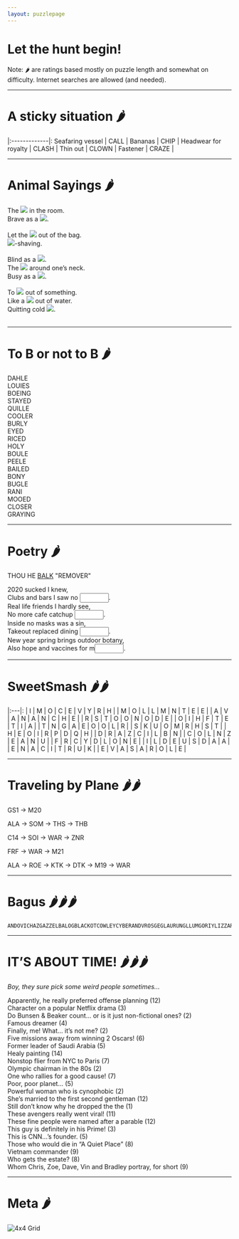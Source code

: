 ```yaml
---
layout: puzzlepage
---
```


#  Let the hunt begin!

Note: 🌶️ are ratings based mostly on puzzle length and somewhat on difficulty. 
Internet searches are allowed (and needed).

<!-- Text can be **bold**, _italic_, or ~~strikethrough~~ -->

<!--- [Link to another page](./another-page.html). --->

<!--- ![Octocat](https://github.githubassets.com/images/icons/emoji/octocat.png) -->

* * * 

# A sticky situation 🌶️

|:-------------|:
Seafaring vessel | CALL |
Bananas |  CHIP |
Headwear for royalty |  CLASH |
Thin out |   CLOWN |
Fastener |   CRAZE |

* * * 

# Animal Sayings 🌶️

  <div class='joeri'>The <img src="{{site.baseurl}}/assets/images/animal01.png"> in the room.</div>
  <div class='joeri'>Brave as a <img src="{{site.baseurl}}/assets/images/animal02.png">.</div>
  
  <br>

  <div class='joeri'>Let the <img src="{{site.baseurl}}/assets/images/animal03.png"> out of the bag.</div>
  <div class='joeri'><img src="{{site.baseurl}}/assets/images/animal04.png">-shaving.</div>

  <br>

  <div class='joeri'>Blind as a <img src="{{site.baseurl}}/assets/images/animal05.png">.</div>
  <div class='joeri'>The <img src="{{site.baseurl}}/assets/images/animal06.png"> around one’s neck.</div>
  <div class='joeri'>Busy as a <img src="{{site.baseurl}}/assets/images/animal07.png">.</div>

  <br>

  <div class='joeri'>To <img src="{{site.baseurl}}/assets/images/animal08.png"> out of something.</div>
  <div class='joeri'>Like a <img src="{{site.baseurl}}/assets/images/animal09.png"> out of water.</div>
  <div class='joeri'>Quitting cold <img src="{{site.baseurl}}/assets/images/animal10.png">.</div>
  
  <br>

* * * 

# To B or not to B 🌶️

<!-- use of two spaces at end to force newline in markdown -->

DAHLE  
LOUIES  
BOEING  
STAYED  
QUILLE  
COOLER  
BURLY  
EYED  
RICED  
HOLY  
BOULE  
PEELE  
BAILED  
BONY  
BUGLE  
RANI  
MOOED  
CLOSER  
GRAYING  

* * *

# Poetry 🌶️

THOU HE <u>BALK</u> "REMOVER"

2020 sucked I knew,  
Clubs and bars I saw no <input type="text" size='5' class="poetry">.  
Real life friends I hardly see,  
No more cafe catchup <input type="text" size='5' class="poetry">.  
Inside no masks was a sin,  
Takeout replaced dining <input type="text" size='5' class="poetry">.  
New year spring brings outdoor botany,  
Also hope and vaccines for m<input type="text" size='5' class="poetry">.  



* * *

# SweetSmash 🌶️🌶️


|:---|:
| I | M | O | C | E | V | Y | R | H |
| M | O | L | L | M | N | T | E | E |
| A | V | A | N | A | N | C | H | E |
| R | S | T | O | O | N | O | D | E |
| O | I | H | F | T | E | T | I | A |
| T | N | G | A | E | O | O | L | R |
| S | K | U | O | M | R | H | S | T |
| H | E | O | I | R | P | D | Q | H |
| D | R | A | Z | C | I | L | B | N |
| C | O | L | N | Z | E | A | N | U |
| F | R | C | Y | D | L | O | N | E |
| I | L | D | E | U | S | D | A | A |
| E | N | A | C | I | T | R | U | K |
| E | V | A | S | A | R | O | L | E |

* * *


<!--<div class='focusable' tabindex=0> </div> -->

# Traveling by Plane 🌶️🌶️

GS1 → M20

ALA → SOM → THS → THB

C14 → SOI → WAR  → ZNR

FRF →  WAR → M21

ALA → ROE → KTK → DTK → M19 → WAR


* * * 

# Bagus 🌶️🌶️🌶️

```
ANDOVICHAZGAZZELBALOGBLACKOTCOWLEYCYBERANDVROSGEGLAURUNGLLUMGORIYLIZZARDLMIALUIFERLURZMALACIOBLINOCTROKPISTACOPOSVOICERAINRASILONRMOSSELOBSIBYSLIHEENSNOWFLAKWACHIEFWEDIGO
```

* * * 

# IT’S ABOUT TIME! 🌶️🌶️🌶️

_Boy, they sure pick some weird people sometimes..._

Apparently, he really preferred offense planning (12)  
Character on a popular Netflix drama (3)    
Do Bunsen & Beaker count... or is it just non-fictional ones? (2)   
Famous dreamer (4)  
Finally, me! What... it’s not me? (2)   
Five missions away from winning 2 Oscars! (6)   
Former leader of Saudi Arabia (5)   
Healy painting (14)     
Nonstop flier from NYC to Paris (7)     
Olympic chairman in the 80s (2)     
One who rallies for a good cause! (7)   
Poor, poor planet... (5)    
Powerful woman who is cynophobic (2)    
She’s married to the first second gentleman (12)    
Still don’t know why he dropped the the (1)   
These avengers really went viral! (11)  
These fine people were named after a parable (12)   
This guy is definitely in his Prime! (3)    
This is CNN...’s founder. (5)   
Those who would die in “A Quiet Place” (8)  
Vietnam commander (9)   
Who gets the estate? (8)    
Whom Chris, Zoe, Dave, Vin and Bradley portray, for short (9)   

* * * 
# Meta 🌶️

<img src="{{site.baseurl}}/assets/images/Grid.png" alt="4x4 Grid">

